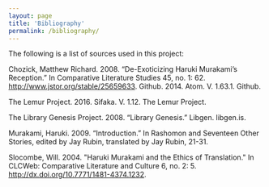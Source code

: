 ```yaml
---
layout: page
title: 'Bibliography'
permalink: /bibliography/
---
```

The following is a list of sources used in this project:



Chozick, Matthew Richard. 2008. “De-Exoticizing Haruki Murakami’s Reception.” In Comparative Literature Studies 45, no. 1: 62. http://www.jstor.org/stable/25659633.
Github. 2014. Atom. V. 1.63.1. Github. 

The Lemur Project. 2016. Sifaka. V. 1.12. The Lemur Project. 

The Library Genesis Project. 2008. “Library Genesis.” Libgen. libgen.is.

Murakami, Haruki. 2009. “Introduction.” In Rashomon and Seventeen Other Stories, edited by 	Jay Rubin, translated by Jay Rubin, 21-31. 

Slocombe, Will. 2004. "Haruki Murakami and the Ethics of Translation." In CLCWeb: 	Comparative Literature and Culture 6, no. 2: 5. http://dx.doi.org/10.7771/1481-4374.1232.
